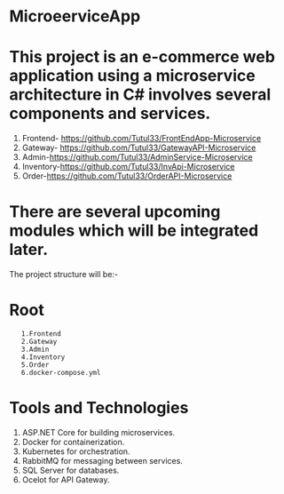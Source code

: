 # MicroeerviceApp
  # This project is an e-commerce web application using a microservice architecture in C# involves several components and services.
  1. Frontend- https://github.com/Tutul33/FrontEndApp-Microservice
  2. Gateway- https://github.com/Tutul33/GatewayAPI-Microservice
  3. Admin-https://github.com/Tutul33/AdminService-Microservice
  4. Inventory-https://github.com/Tutul33/InvApi-Microservice
  5. Order-https://github.com/Tutul33/OrderAPI-Microservice
  # There are several upcoming modules which will be integrated later.
  The project structure will be:-
  # Root
       1.Frontend
       2.Gateway
       3.Admin
       4.Inventory
       5.Order
       6.docker-compose.yml
# Tools and Technologies
  1. ASP.NET Core for building microservices.
  2. Docker for containerization.
  3. Kubernetes for orchestration.
  4. RabbitMQ for messaging between services.
  5. SQL Server for databases.
  6. Ocelot for API Gateway.
